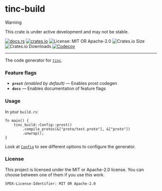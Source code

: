 <!-- sync-readme title [[ -->
# tinc-build
<!-- sync-readme ]] -->

> [!WARNING]  
> This crate is under active development and may not be stable.

<!-- sync-readme badge [[ -->
[![docs.rs](https://img.shields.io/docsrs/tinc-build/0.1.7.svg?logo=docs.rs&label=docs.rs&style=flat-square)](https://docs.rs/tinc-build/0.1.7)
[![crates.io](https://img.shields.io/badge/crates.io-v0.1.7-orange?style=flat-square&logo=rust&logoColor=white)](https://crates.io/crates/tinc-build/0.1.7)
![License: MIT OR Apache-2.0](https://img.shields.io/badge/license-MIT%20OR%20Apache--2.0-purple.svg?style=flat-square)
![Crates.io Size](https://img.shields.io/crates/size/tinc-build/0.1.7.svg?style=flat-square)
![Crates.io Downloads](https://img.shields.io/crates/dv/tinc-build/0.1.7.svg?&label=downloads&style=flat-square)
[![Codecov](https://img.shields.io/codecov/c/github/scufflecloud/scuffle.svg?label=codecov&logo=codecov&style=flat-square)](https://app.codecov.io/gh/scufflecloud/scuffle)
<!-- sync-readme ]] -->

---

<!-- sync-readme rustdoc [[ -->
The code generator for [`tinc`](https://crates.io/crates/tinc).

### Feature flags

* **`prost`** *(enabled by default)* —  Enables prost codegen
* **`docs`** —  Enables documentation of feature flags

### Usage

In your `build.rs`:

````rust,no_run
fn main() {
    tinc_build::Config::prost()
        .compile_protos(&["proto/test.proto"], &["proto"])
        .unwrap();
}
````

Look at [`Config`](https://docs.rs/tinc-build/0.2.0/tinc_build/struct.Config.html) to see different options to configure the generator.

### License

This project is licensed under the MIT or Apache-2.0 license.
You can choose between one of them if you use this work.

`SPDX-License-Identifier: MIT OR Apache-2.0`
<!-- sync-readme ]] -->
